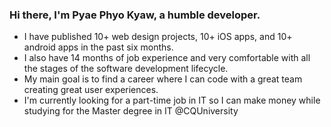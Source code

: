 ### Hi there, I'm Pyae Phyo Kyaw, a humble developer.

* I have published 10+ web design projects, 10+ iOS apps, and 10+ android apps in the past six months. 
* I also have 14 months of job experience and very comfortable with all the stages of the software development lifecycle. 
* My main goal is to find a career where I can code with a great team creating great user experiences. 
* I'm currently looking for a part-time job in IT so I can make money while studying for the Master degree in IT @CQUniversity

<!---
ppk-1996/ppk-1996 is a ✨ special ✨ repository because its `README.md` (this file) appears on your GitHub profile.
You can click the Preview link to take a look at your changes.
--->
